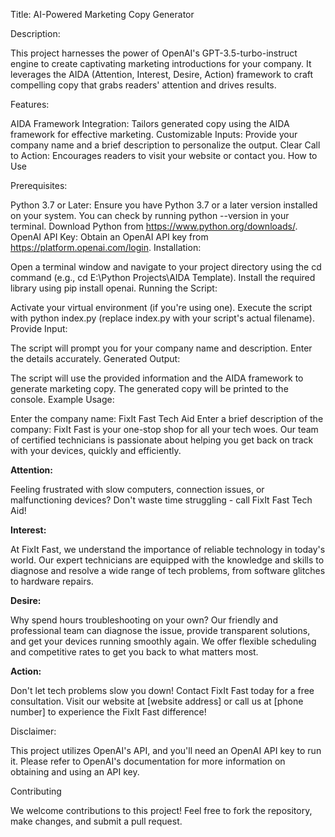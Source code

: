 Title: AI-Powered Marketing Copy Generator

Description:

This project harnesses the power of OpenAI's GPT-3.5-turbo-instruct engine to create captivating marketing introductions for your company. It leverages the AIDA (Attention, Interest, Desire, Action) framework to craft compelling copy that grabs readers' attention and drives results.

Features:

AIDA Framework Integration: Tailors generated copy using the AIDA framework for effective marketing.
Customizable Inputs: Provide your company name and a brief description to personalize the output.
Clear Call to Action: Encourages readers to visit your website or contact you.
How to Use

Prerequisites:

Python 3.7 or Later: Ensure you have Python 3.7 or a later version installed on your system. You can check by running python --version in your terminal. Download Python from https://www.python.org/downloads/.
OpenAI API Key: Obtain an OpenAI API key from https://platform.openai.com/login.
Installation:

Open a terminal window and navigate to your project directory using the cd command (e.g., cd E:\Python Projects\AIDA Template).
Install the required library using pip install openai.
Running the Script:

Activate your virtual environment (if you're using one).
Execute the script with python index.py (replace index.py with your script's actual filename).
Provide Input:

The script will prompt you for your company name and description. Enter the details accurately.
Generated Output:

The script will use the provided information and the AIDA framework to generate marketing copy. The generated copy will be printed to the console.
Example Usage:

Enter the company name:  FixIt Fast Tech Aid
Enter a brief description of the company: FixIt Fast is your one-stop shop for all your tech woes. Our team of certified technicians is passionate about helping you get back on track with your devices, quickly and efficiently.

**Attention:**

Feeling frustrated with slow computers, connection issues, or malfunctioning devices? Don't waste time struggling - call FixIt Fast Tech Aid!

**Interest:**

At FixIt Fast, we understand the importance of reliable technology in today's world. Our expert technicians are equipped with the knowledge and skills to diagnose and resolve a wide range of tech problems, from software glitches to hardware repairs.

**Desire:**

Why spend hours troubleshooting on your own? Our friendly and professional team can diagnose the issue, provide transparent solutions, and get your devices running smoothly again. We offer flexible scheduling and competitive rates to get you back to what matters most.

**Action:**

Don't let tech problems slow you down! Contact FixIt Fast today for a free consultation. Visit our website at [website address] or call us at [phone number] to experience the FixIt Fast difference!

Disclaimer:

This project utilizes OpenAI's API, and you'll need an OpenAI API key to run it. Please refer to OpenAI's documentation for more information on obtaining and using an API key.

Contributing

We welcome contributions to this project! Feel free to fork the repository, make changes, and submit a pull request.